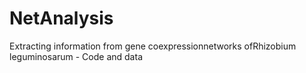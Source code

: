 # NetAnalysis
Extracting information from gene coexpressionnetworks ofRhizobium leguminosarum - Code and data
